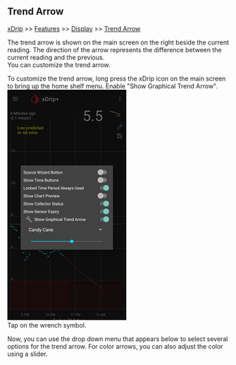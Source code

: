 ## Trend Arrow
[xDrip](../../README.md) >> [Features](../Features_page) >> [Display](./Display) >> [Trend Arrow](./TrendArrow)  
  
The trend arrow is shown on the main screen on the right beside the current reading.  The direction of the arrow represents the difference between the current reading and the previous.  
You can customize the trend arrow.  
  
To customize the trend arrow, long press the xDrip icon on the main screen to bring up the home shelf menu.  Enable "Show Graphical Trend Arrow".  
![](./images/TrendArrow.png)  
Tap on the wrench symbol.  
  
Now, you can use the drop down menu that appears below to select several options for the trend arrow.  For color arrows, you can also adjust the color using a slider.    
